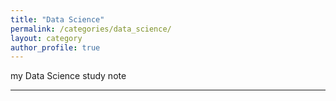 ```yaml
---
title: "Data Science"
permalink: /categories/data_science/
layout: category
author_profile: true
---
```


my Data Science study note
- - -
